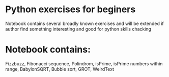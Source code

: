 # Python exercises for beginers
Notebook contains several broadly known exercises and will be extended if author find something interesting and good for python skills chacking
# Notebook contains:
Fizzbuzz, Fibonacci sequence, Polindrom, isPrime, isPrime numbers within range, BabylonSQRT, Bubble sort, GROT, WeirdText 
